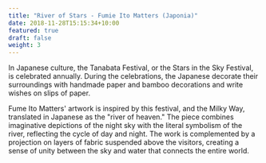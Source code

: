 ```yaml
---
title: "River of Stars - Fumie Ito Matters (Japonia)"
date: 2018-11-28T15:15:34+10:00
featured: true
draft: false
weight: 3
---
```

In Japanese culture, the Tanabata Festival, or the Stars in the Sky Festival, is celebrated annually. During the celebrations, the Japanese decorate their surroundings with handmade paper and bamboo decorations and write wishes on slips of paper.

Fume Ito Matters' artwork is inspired by this festival, and the Milky Way, translated in Japanese as the "river of heaven." The piece combines imaginative depictions of the night sky with the literal symbolism of the river, reflecting the cycle of day and night. The work is complemented by a projection on layers of fabric suspended above the visitors, creating a sense of unity between the sky and water that connects the entire world.